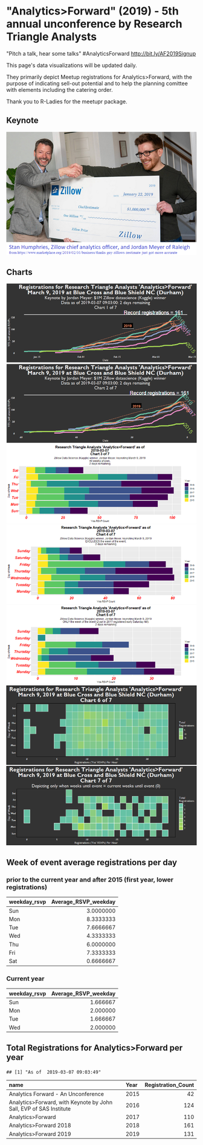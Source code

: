 "Analytics&gt;Forward" (2019) - 5th annual unconference by Research Triangle Analysts
=====================================================================================

"Pitch a talk, hear some talks" \#AnalyticsForward <http://bit.ly/AF2019Signup>

This page's data visualizations will be updated daily.

They primarily depict Meetup registrations for Analytics&gt;Forward, with the purpose of indicating sell-out potential and to help the planning comittee with elements including the catering order.

Thank you to R-Ladies for the meetupr package.

Keynote
-------

![Marketplace.org article - Jordan Meyer (Zillow)](Marketplace_Zillow_JordanMeyer.png)

Charts
------

![Chart 1](af_2019-1.png) ![Chart 2](af_2019-2.png) ![Chart 3](af_2019-3.png) ![Chart 4](af_2019-4.png) ![Chart 5](af_2019-5.png) ![Chart 6](af_2019-6.png) ![Chart 7](af_2019-7.png)

Week of event average registrations per day
-------------------------------------------

### prior to the current year and after 2015 (first year, lower registrations)

| weekday\_rsvp |  Average\_RSVP\_weekday|
|:--------------|-----------------------:|
| Sun           |               3.0000000|
| Mon           |               8.3333333|
| Tue           |               7.6666667|
| Wed           |               4.3333333|
| Thu           |               6.0000000|
| Fri           |               7.3333333|
| Sat           |               0.6666667|

### Current year

| weekday\_rsvp |  Average\_RSVP\_weekday|
|:--------------|-----------------------:|
| Sun           |                1.666667|
| Mon           |                2.000000|
| Tue           |                1.666667|
| Wed           |                2.000000|

Total Registrations for Analytics&gt;Forward per year
-----------------------------------------------------

    ## [1] "As of  2019-03-07 09:03:49"

| name                                                                  | Year |  Registration\_Count|
|:----------------------------------------------------------------------|:-----|--------------------:|
| Analytics Forward - An Unconference                                   | 2015 |                   42|
| Analytics&gt;Forward, with Keynote by John Sall, EVP of SAS Institute | 2016 |                  124|
| Analytics&gt;Forward                                                  | 2017 |                  110|
| Analytics&gt;Forward 2018                                             | 2018 |                  161|
| Analytics&gt;Forward 2019                                             | 2019 |                  131|
